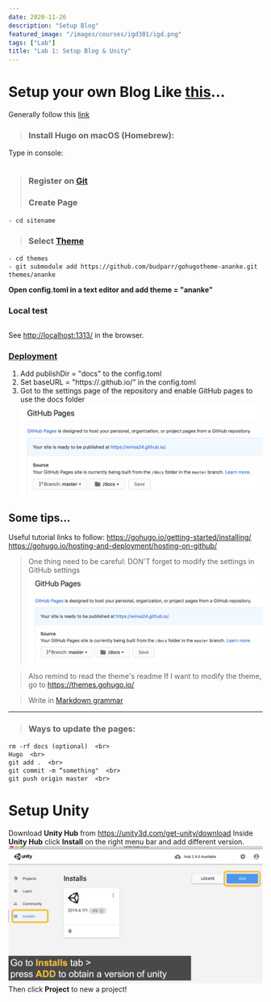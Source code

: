 ```yaml
---
date: 2020-11-26
description: "Setup Blog"
featured_image: "/images/courses/igd301/igd.png"
tags: ["Lab"]
title: "Lab 1: Setup Blog & Unity"
---
```

# Setup your own Blog Like [this](https://winsa24.github.io/)...

Generally follow this [link](https://gohugo.io/getting-started/installing/)
>### Install Hugo on macOS (Homebrew): 
Type in console:
```- brew install hugo
```
 
 >### Register on [Git](https://github.com/)
 >### Create Page
```- hugo new site sitename    
- cd sitename
```

>### Select [Theme](https://themes.gohugo.io/)
```- git init   
- cd themes   
- git submodule add https://github.com/budparr/gohugotheme-ananke.git themes/ananke 
```

**Open config.toml in a text editor and add theme = "ananke"**
 
 ### Local test
```- hugo server -D 
```
See <http://localhost:1313/> in the browser.
 
 ### [Deployment](https://gohugo.io/hosting-and-deployment/hosting-on-github/)
 1. Add publishDir = "docs" to the config.toml
 2. Set baseURL = "https://<username>.github.io/<reponame>" in the config.toml
 3. Got to the settings page of the repository and enable GitHub pages to use the docs folder
 ![docs](/images/courses/igd301/P1/Settings.png)
 
 ## Some tips...
 >
 Useful tutorial links to follow:
<https://gohugo.io/getting-started/installing/>   
<https://gohugo.io/hosting-and-deployment/hosting-on-github/>

>One thing need to be careful:
DON'T forget to modify the settings in GitHub settings
![docs](/images/courses/igd301/P1/Settings.png)

>Also remind to read the theme's readme
If I want to modify the theme, go to <https://themes.gohugo.io/>

>Write in [Markdown grammar](https://www.runoob.com/markdown/md-tutorial.html)

***
>### Ways to update the pages:  
```
rm -rf docs (optional)  <br>
Hugo  <br>
git add .  <br>
git commit -m “something"  <br>
git push origin master  <br>
```

# Setup Unity
Download **Unity Hub** from <https://unity3d.com/get-unity/download>
Inside **Unity Hub** click **Install** on the right menu bar and add different version.
![docs](/images/courses/igd301/P1/setupU.png)
Then click **Project** to new a project!
